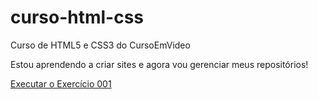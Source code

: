 # curso-html-css
 Curso de HTML5 e CSS3  do CursoEmVideo

 Estou aprendendo a criar sites e agora vou gerenciar meus repositórios!

 <a href="https://dennissonsilva.github.io/curso-html-css/exercicios/ex001/index.html">Executar o Exercício 001</a> 

